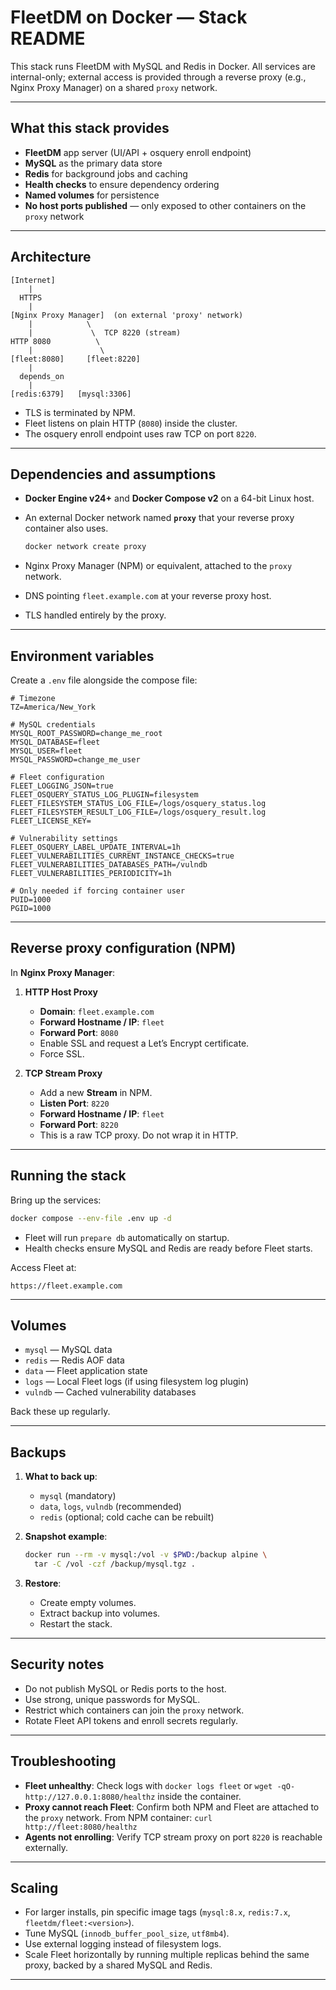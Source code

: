 # FleetDM on Docker — Stack README

This stack runs FleetDM with MySQL and Redis in Docker. All services are internal-only; external access is provided through a reverse proxy (e.g., Nginx Proxy Manager) on a shared `proxy` network.

---

## What this stack provides

* **FleetDM** app server (UI/API + osquery enroll endpoint)
* **MySQL** as the primary data store
* **Redis** for background jobs and caching
* **Health checks** to ensure dependency ordering
* **Named volumes** for persistence
* **No host ports published** — only exposed to other containers on the `proxy` network

---

## Architecture

```
[Internet]
    |
  HTTPS
    |
[Nginx Proxy Manager]  (on external 'proxy' network)
    |            \
    |             \  TCP 8220 (stream)
HTTP 8080          \
    |               \
[fleet:8080]     [fleet:8220]
    |
  depends_on
    |
[redis:6379]   [mysql:3306]
```

* TLS is terminated by NPM.
* Fleet listens on plain HTTP (`8080`) inside the cluster.
* The osquery enroll endpoint uses raw TCP on port `8220`.

---

## Dependencies and assumptions

* **Docker Engine v24+** and **Docker Compose v2** on a 64-bit Linux host.
* An external Docker network named **`proxy`** that your reverse proxy container also uses.

  ```bash
  docker network create proxy
  ```
* Nginx Proxy Manager (NPM) or equivalent, attached to the `proxy` network.
* DNS pointing `fleet.example.com` at your reverse proxy host.
* TLS handled entirely by the proxy.

---

## Environment variables

Create a `.env` file alongside the compose file:

```env
# Timezone
TZ=America/New_York

# MySQL credentials
MYSQL_ROOT_PASSWORD=change_me_root
MYSQL_DATABASE=fleet
MYSQL_USER=fleet
MYSQL_PASSWORD=change_me_user

# Fleet configuration
FLEET_LOGGING_JSON=true
FLEET_OSQUERY_STATUS_LOG_PLUGIN=filesystem
FLEET_FILESYSTEM_STATUS_LOG_FILE=/logs/osquery_status.log
FLEET_FILESYSTEM_RESULT_LOG_FILE=/logs/osquery_result.log
FLEET_LICENSE_KEY=

# Vulnerability settings
FLEET_OSQUERY_LABEL_UPDATE_INTERVAL=1h
FLEET_VULNERABILITIES_CURRENT_INSTANCE_CHECKS=true
FLEET_VULNERABILITIES_DATABASES_PATH=/vulndb
FLEET_VULNERABILITIES_PERIODICITY=1h

# Only needed if forcing container user
PUID=1000
PGID=1000
```

---

## Reverse proxy configuration (NPM)

In **Nginx Proxy Manager**:

1. **HTTP Host Proxy**

   * **Domain**: `fleet.example.com`
   * **Forward Hostname / IP**: `fleet`
   * **Forward Port**: `8080`
   * Enable SSL and request a Let’s Encrypt certificate.
   * Force SSL.

2. **TCP Stream Proxy**

   * Add a new **Stream** in NPM.
   * **Listen Port**: `8220`
   * **Forward Hostname / IP**: `fleet`
   * **Forward Port**: `8220`
   * This is a raw TCP proxy. Do not wrap it in HTTP.

---

## Running the stack

Bring up the services:

```bash
docker compose --env-file .env up -d
```

* Fleet will run `prepare db` automatically on startup.
* Health checks ensure MySQL and Redis are ready before Fleet starts.

Access Fleet at:

```
https://fleet.example.com
```

---

## Volumes

* `mysql` — MySQL data
* `redis` — Redis AOF data
* `data` — Fleet application state
* `logs` — Local Fleet logs (if using filesystem log plugin)
* `vulndb` — Cached vulnerability databases

Back these up regularly.

---

## Backups

1. **What to back up**:

   * `mysql` (mandatory)
   * `data`, `logs`, `vulndb` (recommended)
   * `redis` (optional; cold cache can be rebuilt)

2. **Snapshot example**:

   ```bash
   docker run --rm -v mysql:/vol -v $PWD:/backup alpine \
     tar -C /vol -czf /backup/mysql.tgz .
   ```

3. **Restore**:

   * Create empty volumes.
   * Extract backup into volumes.
   * Restart the stack.

---

## Security notes

* Do not publish MySQL or Redis ports to the host.
* Use strong, unique passwords for MySQL.
* Restrict which containers can join the `proxy` network.
* Rotate Fleet API tokens and enroll secrets regularly.

---

## Troubleshooting

* **Fleet unhealthy**:
  Check logs with `docker logs fleet` or `wget -qO- http://127.0.0.1:8080/healthz` inside the container.
* **Proxy cannot reach Fleet**:
  Confirm both NPM and Fleet are attached to the `proxy` network. From NPM container:
  `curl http://fleet:8080/healthz`
* **Agents not enrolling**:
  Verify TCP stream proxy on port `8220` is reachable externally.

---

## Scaling

* For larger installs, pin specific image tags (`mysql:8.x`, `redis:7.x`, `fleetdm/fleet:<version>`).
* Tune MySQL (`innodb_buffer_pool_size`, `utf8mb4`).
* Use external logging instead of filesystem logs.
* Scale Fleet horizontally by running multiple replicas behind the same proxy, backed by a shared MySQL and Redis.

---
